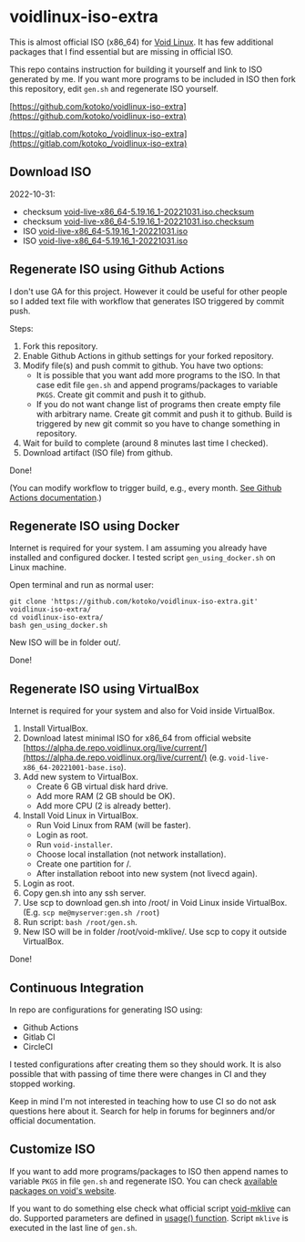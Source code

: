 # voidlinux-iso-extra

This is almost official ISO (x86_64) for [Void Linux](https://voidlinux.org/). It has few additional packages that I find essential but are missing in official ISO.

This repo contains instruction for building it yourself and link to ISO generated by me. If you want more programs to be included in ISO then fork this repository, edit `gen.sh` and regenerate ISO yourself.

[https://github.com/kotoko/voidlinux-iso-extra](https://github.com/kotoko/voidlinux-iso-extra)

[https://gitlab.com/kotoko_/voidlinux-iso-extra](https://gitlab.com/kotoko_/voidlinux-iso-extra)

## Download ISO

2022-10-31:
* checksum [void-live-x86_64-5.19.16_1-20221031.iso.checksum](https://raw.githubusercontent.com/kotoko/voidlinux-iso-extra/2022-10-31/void-live-x86_64-5.19.16_1-20221031.iso.checksum)
* checksum [void-live-x86_64-5.19.16_1-20221031.iso.checksum](https://gitlab.com/kotoko_/voidlinux-iso-extra/-/raw/2022-10-31/void-live-x86_64-5.19.16_1-20221031.iso.checksum)
* ISO [void-live-x86_64-5.19.16_1-20221031.iso](https://github.com/kotoko/voidlinux-iso-extra/releases/download/2022-10-31/void-live-x86_64-5.19.16_1-20221031.iso)
* ISO [void-live-x86_64-5.19.16_1-20221031.iso](https://www.dropbox.com/s/mxusctuvqsxdmvo/void-live-x86_64-5.19.16_1-20221031.iso?dl=1)

## Regenerate ISO using Github Actions

I don't use GA for this project. However it could be useful for other people so I added text file with workflow that generates ISO triggered by commit push.

Steps:

1. Fork this repository.
2. Enable Github Actions in github settings for your forked repository.
3. Modify file(s) and push commit to github. You have two options:
    * It is possible that you want add more programs to the ISO. In that case edit file `gen.sh` and append programs/packages to variable `PKGS`. Create git commit and push it to github.
    * If you do not want change list of programs then create empty file with arbitrary name. Create git commit and push it to github. Build is triggered by new git commit so you have to change something in repository.
4. Wait for build to complete (around 8 minutes last time I checked).
5. Download artifact (ISO file) from github.

Done!

(You can modify workflow to trigger build, e.g., every month. [See Github Actions documentation](https://docs.github.com/en/actions/learn-github-actions/workflow-syntax-for-github-actions#onschedule).)

## Regenerate ISO using Docker

Internet is required for your system. I am assuming you already have installed and configured docker. I tested script `gen_using_docker.sh` on Linux machine.

Open terminal and run as normal user:

```
git clone 'https://github.com/kotoko/voidlinux-iso-extra.git' voidlinux-iso-extra/
cd voidlinux-iso-extra/
bash gen_using_docker.sh
```

New ISO will be in folder out/.

Done!

## Regenerate ISO using VirtualBox

Internet is required for your system and also for Void inside VirtualBox.

1. Install VirtualBox.
2. Download latest minimal ISO for x86_64 from official website [https://alpha.de.repo.voidlinux.org/live/current/](https://alpha.de.repo.voidlinux.org/live/current/) (e.g. `void-live-x86_64-20221001-base.iso`).
3. Add new system to VirtualBox.
    * Create 6 GB virtual disk hard drive.
    * Add more RAM (2 GB should be OK).
    * Add more CPU (2 is already better).
4. Install Void Linux in VirtualBox.
    * Run Void Linux from RAM (will be faster).
    * Login as root.
    * Run `void-installer`.
    * Choose local installation (not network installation).
    * Create one partition for /.
    * After installation reboot into new system (not livecd again).
5. Login as root.
6. Copy gen.sh into any ssh server.
7. Use scp to download gen.sh into /root/ in Void Linux inside VirtualBox. (E.g. `scp me@myserver:gen.sh /root`)
8. Run script: `bash /root/gen.sh`.
9. New ISO will be in folder /root/void-mklive/. Use scp to copy it outside VirtualBox.

Done!

## Continuous Integration

In repo are configurations for generating ISO using:

* Github Actions
* Gitlab CI
* CircleCI

I tested configurations after creating them so they should work. It is also possible that with passing of time there were changes in CI and they stopped working.

Keep in mind I'm not interested in teaching how to use CI so do not ask questions here about it. Search for help in forums for beginners and/or official documentation.

## Customize ISO

If you want to add more programs/packages to ISO then append names to variable `PKGS` in file `gen.sh` and regenerate ISO. You can check [available packages on void's website](https://voidlinux.org/packages/?arch=x86_64).

If you want to do something else check what official script [void-mklive](https://github.com/void-linux/void-mklive) can do. Supported parameters are defined in [usage() function](https://github.com/void-linux/void-mklive/blob/master/mklive.sh.in). Script `mklive` is executed in the last line of `gen.sh`.
